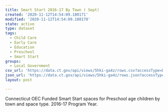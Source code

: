 ```yaml
---
title: Smart Start 2016-17 By Town ( Sept)
created: '2020-11-12T14:54:09.180171'
modified: '2020-11-12T14:54:09.180178'
state: active
type: dataset
tags:
  - Child Care
  - Early Care
  - Education
  - Preschool
  - Smart Start
groups:
  - Local Government
csv_url: 'https://data.ct.gov/api/views/5hki-ga4z/rows.csv?accessType=DOWNLOAD'
json_url: 'https://data.ct.gov/api/views/5hki-ga4z/rows.json?accessType=DOWNLOAD'
layout: post

---
```

Connecticut OEC Funded Smart  Start spaces for Preschool age children by town and space type. 2016-17 Program Year.
